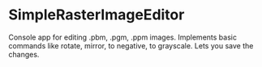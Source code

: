 # SimpleRasterImageEditor
Console app for editing .pbm, .pgm, .ppm images.
Implements basic commands like rotate, mirror, to negative, to grayscale. Lets you save the changes.
